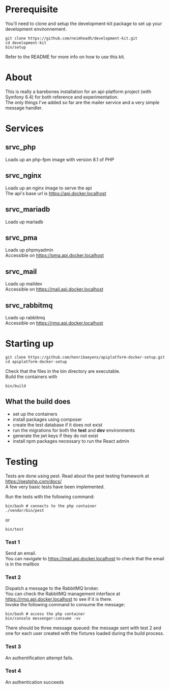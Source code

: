 # Prerequisite

You'll need to clone and setup the development-kit package to set up your development environnement.

```
git clone https://github.com/neimheadh/development-kit.git
cd development-kit
bin/setup
```
Refer to the README for more info on how to use this kit.

# About

This is really a barebones installation for an api-platform project (with Symfony 6.4) for both reference and experimentation.  
The only things I've added so far are the mailer service and a very simple message handler.   

# Services

## srvc_php
Loads up an php-fpm image with version 8.1 of PHP
## srvc_nginx
Loads up an nginx image to serve the api  
The api's base url is https://api.docker.localhost
## srvc_mariadb
Loads up mariadb
## srvc_pma
Loads up phpmyadmin  
Accessible on https://pma.api.docker.localhost
## srvc_mail
Loads up maildev  
Accessible on https://mail.api.docker.localhost
## srvc_rabbitmq
Loads up rabbitmq   
Accessible on https://rmq.api.docker.localhost

# Starting up

```
git clone https://github.com/henribaeyens/apiplatform-docker-setup.git
cd apiplatform-docker-setup
```
Check that the files in the bin directory are executable.  
Build the containers with

```
bin/build
```

## What the build does

- set up the containers
- install packages using composer
- create the test database if it does not exist
- run the migrations for both the **test** and **dev** environments
- generate the jwt keys if they do not exist
- install npm packages necessary to run the React admin

# Testing

Tests are done using pest. Read about the pest testing framework at https://pestphp.com/docs/  
A few very basic tests have been implemented.  

Run the tests with the following command:
```
bin/bash # connects to the php container
./vendor/bin/pest
```
or
```
bin/test
```

### Test 1
Send an email.   
You can navigate to https://mail.api.docker.localhost to check that the email is in the mailbox
### Test 2
Dispatch a message to the RabbitMQ broker.   
You can check the RabbitMQ management interface at https://rmq.api.docker.localhost to see if it is there.   
Invoke the following command to consume the message:
```
bin/bash # access the php container
bin/console messenger:consume -vv
```
There should be three message queued: the message sent with test 2 and one for each user created with the fixtures loaded during the build process.
### Test 3
An authentification attempt fails.
### Test 4
An authentication succeeds

